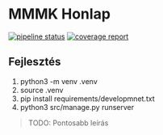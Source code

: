 # MMMK Honlap

[![pipeline status](https://git.sch.bme.hu/kszk/devteam/mmmk/badges/master/pipeline.svg)](https://git.sch.bme.hu/kszk/devteam/mmmk/commits/master)
[![coverage report](https://git.sch.bme.hu/kszk/devteam/mmmk/badges/master/coverage.svg)](https://git.sch.bme.hu/kszk/devteam/mmmk/commits/master)

## Fejlesztés

1. python3 -m venv .venv
2. source .venv
3. pip install requirements/developmnet.txt
4. python3 src/manage.py runserver

> TODO: Pontosabb leírás
